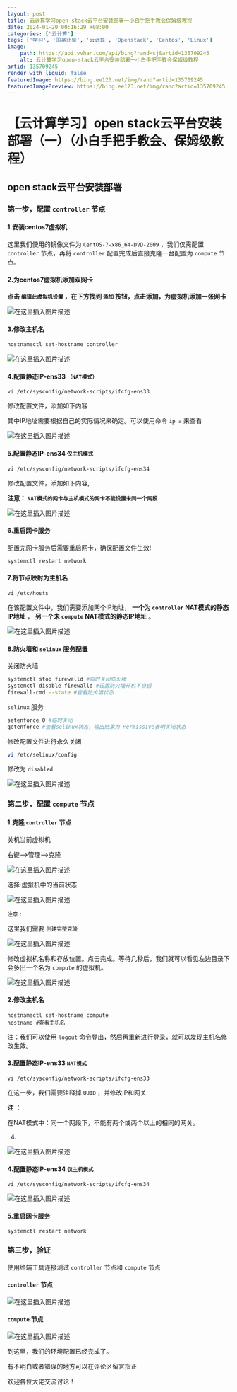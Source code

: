 ```yaml
---
layout: post
title: 云计算学习open-stack云平台安装部署一小白手把手教会保姆级教程
date: 2024-01-20 00:16:29 +08:00
categories: ['云计算']
tags: ['学习', '国基北盛', '云计算', 'Openstack', 'Centos', 'Linux']
image:
    path: https://api.vvhan.com/api/bing?rand=sj&artid=135709245
    alt: 云计算学习open-stack云平台安装部署一小白手把手教会保姆级教程
artid: 135709245
render_with_liquid: false
featuredImage: https://bing.ee123.net/img/rand?artid=135709245
featuredImagePreview: https://bing.ee123.net/img/rand?artid=135709245
---
```


# 【云计算学习】open stack云平台安装部署（一）（小白手把手教会、保姆级教程）

## open stack云平台安装部署

### 第一步，配置 `controller` 节点

#### 1.安装centos7虚拟机

这里我们使用的镜像文件为
`CentOS-7-x86_64-DVD-2009`
，我们仅需配置
`controller`
节点，再将
`controller`
配置完成后直接克隆一台配置为
`compute`
节点。

#### 2.为centos7虚拟机添加双网卡

**点击
`编辑此虚拟机设置`
，在下方找到
`添加`
按钮，点击添加，为虚拟机添加一张网卡**
  
![在这里插入图片描述](https://i-blog.csdnimg.cn/blog_migrate/11ecf2e11c6d3e5ed92bacd1f767e699.png#pic_center)

#### 3.修改主机名

```bash
hostnamectl set-hostname controller		

```

![在这里插入图片描述](https://i-blog.csdnimg.cn/blog_migrate/51e1f22c05f615c701139197069b8128.png#pic_center)

#### 4.配置静态IP-ens33 `（NAT模式）`

```
vi /etc/sysconfig/network-scripts/ifcfg-ens33

```

修改配置文件，添加如下内容

其中IP地址需要根据自己的实际情况来确定。可以使用命令
`ip a`
来查看

![在这里插入图片描述](https://i-blog.csdnimg.cn/blog_migrate/a167d8f33e2142becd150caf6d86a1a5.png#pic_center)

#### 5.配置静态IP-ens34 `仅主机模式`

```
vi /etc/sysconfig/network-scripts/ifcfg-ens34

```

修改配置文件，添加如下内容,

**注意：
`NAT模式的网卡与主机模式的网卡不能设置未同一个网段`**

![在这里插入图片描述](https://i-blog.csdnimg.cn/blog_migrate/4c9fc6a9bf2ab3c400624cf0f7030ef9.png#pic_center)

#### 6.重启网卡服务

配置完网卡服务后需要重启网卡，确保配置文件生效!

```bash
systemctl restart network

```

#### 7.将节点映射为主机名

```
vi /etc/hosts

```

在该配置文件中，我们需要添加两个IP地址，
**一个为
`controller`
NAT模式的静态IP地址**
，
**另一个未
`compute`
NAT模式的静态IP地址**
。

![在这里插入图片描述](https://i-blog.csdnimg.cn/blog_migrate/5e9fe4a7c08fc1851d1bfdfe071fb869.png#pic_center)

#### 8.防火墙和 `selinux` 服务配置

关闭防火墙

```bash
systemctl stop firewalld #临时关闭防火墙
systemctl disable firewalld #设置防火墙开机不自启
firewall-cmd --state #查看防火墙状态

```

`selinux`
服务

```bash
setenforce 0 #临时关闭
getenforce #查看selinux状态，输出结果为 Permissive表明关闭状态

```

修改配置文件进行永久关闭

```bash
vi /etc/selinux/config

```

修改为
`disabled`

![在这里插入图片描述](https://i-blog.csdnimg.cn/blog_migrate/2a2b1c17e5e14efe33dec2aecce82786.png#pic_center)

### 第二步，配置 `compute` 节点

#### 1.克隆 `controller` 节点

关机当前虚拟机

右键——>管理——>克隆

![在这里插入图片描述](https://i-blog.csdnimg.cn/blog_migrate/d3a66e98a779614babc3469d2ce359ff.png#pic_center)

选择·虚拟机中的当前状态·

![在这里插入图片描述](https://i-blog.csdnimg.cn/blog_migrate/6b440d0949dd98cd2e7adb74fd0b2eeb.png#pic_center)

`注意`
:

这里我们需要
`创建完整克隆`

![在这里插入图片描述](https://i-blog.csdnimg.cn/blog_migrate/55b1dbcc65c1827a750d6dbdf6a408cf.png#pic_center)

修改虚拟机名称和存放位置。点击完成。等待几秒后，我们就可以看见左边目录下会多出一个名为
`compute`
的虚拟机。

![在这里插入图片描述](https://i-blog.csdnimg.cn/blog_migrate/c0b4e9da8acfbefcc3a81ab2a9c0c5d3.png#pic_center)

#### 2.修改主机名

```
hostnamectl set-hostname compute	
hostname #查看主机名

```

注：我们可以使用
`logout`
命令登出，然后再重新进行登录，就可以发现主机名修改生效。

#### 3.配置静态IP-ens33 `NAT模式`

```
vi /etc/sysconfig/network-scripts/ifcfg-ens33

```

在这一步，我们需要注释掉
`UUID`
，并修改IP和网关

**注**
：

在NAT模式中：同一个网段下，不能有两个或两个以上的相同的网关。

4.
![在这里插入图片描述](https://i-blog.csdnimg.cn/blog_migrate/328ba0bcf6023c1022ff70e038dd81a5.png#pic_center)

#### 4.配置静态IP-ens34 `仅主机模式`

```
vi /etc/sysconfig/network-scripts/ifcfg-ens34

```

![在这里插入图片描述](https://i-blog.csdnimg.cn/blog_migrate/1361b29eae115f5fe980e8f53f70f02c.png#pic_center)

#### 5.重启网卡服务

```
systemctl restart network

```

### 第三步，验证

使用终端工具连接测试
`controller`
节点和
`compute`
节点

#### `controller` 节点

![在这里插入图片描述](https://i-blog.csdnimg.cn/blog_migrate/3bff7e0c1399283d3f1d90b4185948c2.png#pic_center)

#### `compute` 节点

![在这里插入图片描述](https://i-blog.csdnimg.cn/blog_migrate/e69f59fe628f431a11f017203b8a2a72.png#pic_center)

到这里，我们的环境配置已经完成了。
  
有不明白或者错误的地方可以在评论区留言指正
  
欢迎各位大佬交流讨论！
